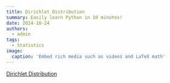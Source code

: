 ```yaml
---
title: Dirichlet Distribution
summary: Easily learn Python in 10 minutes!
date: 2024-10-24
authors:
  - admin
tags:
  - Statistics
image:
  caption: 'Embed rich media such as videos and LaTeX math'
---
```


[Dirichlet Distribution](https://observablehq.com/@herbps10/dirichlet-distribution)
